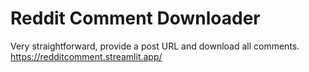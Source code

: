 # Reddit Comment Downloader
Very straightforward, provide a post URL and download all comments.
https://redditcomment.streamlit.app/